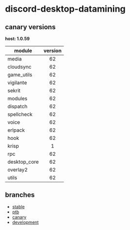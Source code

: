 # discord-desktop-datamining

## canary versions

**host: 1.0.59**

| module | version |
| ------ | :-----: |
| media | 62 |
| cloudsync | 62 |
| game_utils | 62 |
| vigilante | 62 |
| sekrit | 62 |
| modules | 62 |
| dispatch | 62 |
| spellcheck | 62 |
| voice | 62 |
| erlpack | 62 |
| hook | 62 |
| krisp | 1 |
| rpc | 62 |
| desktop_core | 62 |
| overlay2 | 62 |
| utils | 62 |

## branches

- [stable](https://github.com/OpenAsar/discord-desktop-datamining/tree/stable)
- [ptb](https://github.com/OpenAsar/discord-desktop-datamining/tree/ptb)
- [canary](https://github.com/OpenAsar/discord-desktop-datamining/tree/canary)
- [development](https://github.com/OpenAsar/discord-desktop-datamining/tree/development)